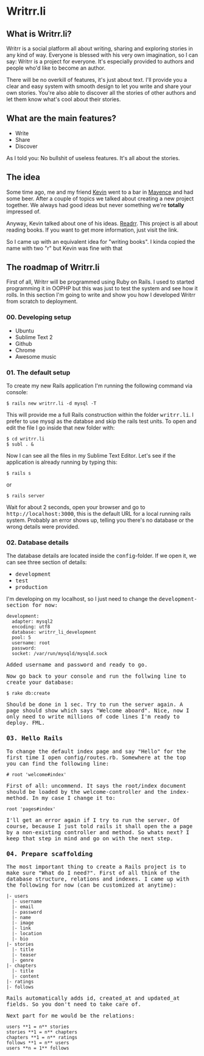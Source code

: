 # Writrr.li

## What is Writrr.li?

Writrr is a social platform all about writing, sharing and exploring stories in any kind of way. Everyone is blessed with his very own imagination, so I can say: Writrr is a project for everyone. It's especially provided to authors and people who'd like to become an author.

There will be no overkill of features, it's just about text. I'll provide you a clear and easy system with smooth design to let you write and share your own stories. You're also able to discover all the stories of other authors and let them know what's cool about their stories.

## What are the main features?

- Write
- Share
- Discover

As I told you: No bullshit of useless features. It's all about the stories.

## The idea

Some time ago, me and my friend [Kevin](http://kevingimbel.com) went to a bar in [Mayence](http://goo.gl/maps/BpAET) and had some beer. After a couple of topics we talked about creating a new project together. We always had good ideas but never something we're **totally** impressed of.

Anyway, Kevin talked about one of his ideas. [Readrr](http://www.readrr.li). This project is all about reading books. If you want to get more information, just visit the link.

So I came up with an equivalent idea for "writing books". I kinda copied the name with two "r" but Kevin was fine with that

## The roadmap of Writrr.li

First of all, Writrr will be programmed using Ruby on Rails. I used to started programming it in OOPHP but this was just to test the system and see how it rolls. In this section I'm going to write and show you how I developed Writrr from scratch to deployment.

### 00. Developing setup

- Ubuntu
- Sublime Text 2
- Github
- Chrome
- Awesome music

### 01. The default setup

To create my new Rails application I'm running the following command via console:

    $ rails new writrr.li -d mysql -T

This will provide me a full Rails construction within the folder <tt>writrr.li</tt>. I prefer to use mysql as the databse and skip the rails test units. To open and edit the file I go inside that new folder with:

    $ cd writrr.li
    $ subl . &

Now I can see all the files in my Sublime Text Editor. Let's see if the application is already running by typing this:

    $ rails s

or

    $ rails server

Wait for about 2 seconds, open your browser and go to <tt>http://localhost:3000</tt>, this is the default URL for a local running rails system. Probably an error shows up, telling you there's no database or the wrong details were provided.

### 02. Database details

The database details are located inside the <tt>config</tt>-folder. If we open it, we can see three section of details:

- <tt>development</tt>
- <tt>test</tt>
- <tt>production</tt>

I'm developing on my localhost, so I just need to change the <tt>development<tt>-section for now:

    development:
      adapter: mysql2
      encoding: utf8
      database: writrr_li_development
      pool: 5
      username: root
      password:
      socket: /var/run/mysqld/mysqld.sock

Added <tt>username</tt> and <tt>password</tt> and ready to go.

Now go back to your console and run the follwing line to create your database:

    $ rake db:create

Should be done in 1 sec. Try to run the server again. A page should show which says "Welcome aboard". Nice, now I only need to write millions of code lines I'm ready to deploy. FML.

### 03. Hello Rails

To change the default index page and say "Hello" for the first time I open <tt>config/routes.rb</tt>. Somewhere at the top you can find the following line:

    # root 'welcome#index'

First of all: uncommend. It says the root/index document should be loaded by the <tt>welcome</tt>-controller and the <tt>index</tt>-method. In my case I change it to:

    root 'pages#index'

I'll get an error again if I try to run the server. Of course, because I just told rails it shall open the a page by a non-existing controller and method. So whats next? I keep that step in mind and go on with the next step.

### 04. Prepare scaffolding

The most important thing to create a Rails project is to make sure "What do I need?". First of all think of the database structure, relations and indexes. I came up with the following for now (can be customized at anytime):

    |- users
      |- username
      |- email
      |- password
      |- name
      |- image
      |- link
      |- location
      |- bio
    |- stories
      |- title
      |- teaser
      |- genre
    |- chapters
      |- title
      |- content
    |- ratings
    |- follows

Rails automatically adds <tt>id</tt>, <tt>created_at</tt> and <tt>updated_at</tt> fields. So you don't need to take care of.

Next part for me would be the relations:

    users **1 = n** stories
    stories **1 = n** chapters
    chapters **1 = n** ratings
    follows **1 = n** users
    users **n = 1** follows
